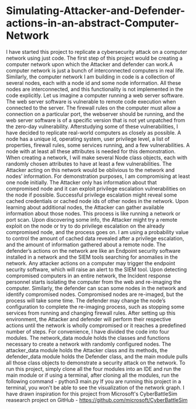 # Simulating-Attacker-and-Defender-actions-in-an-abstract-Computer-Network
I have started this project to replicate a cybersecurity attack on a computer network using just code. The first step of this project would be creating a computer network upon which the Attacker and defender can work.A computer network is just a bunch of interconnected computers in real life. Similarly, the computer network I am building in code is a collection of several nodes, each with a node id and some node information. All these nodes are interconnected, and this functionality is not implemented in the code explicitly.
Let us imagine a computer running a web server software. The web server software is vulnerable to remote code execution when connected to the server. The firewall rules on the computer must allow a connection on a particular port, the webserver should be running, and the web server software is of a specific version that is not yet unpatched from the zero-day vulnerability. Afterstudying some of these vulnerabilities, I have decided to replicate real-world computers as closely as possible. A node has a unique id, operating system, user privilege level, a list of properties, firewall rules, some services running, and a few vulnerabilities. A node with at least all these attributes is needed for this demonstration. When creating a network, I will make several Node class objects, each with randomly chosen attributes to have at least a few vulnerabilities.
The Attacker acting on this network would be oblivious to the network and nodes’ information. For demonstration purposes, I am compromising at least one node initially. The Attacker only has information about that compromised node and it can exploit privilege escalation vulnerabilities on the node if possible. Successful privilege escalation might reveal some cached credentials or cached node ids of other nodes in the network. Upon learning about additional nodes, the Attacker can gather available information about those nodes. This process is like running a network or port scan. Upon discovering some info, the Attacker might try a remote exploit on the node or try to do privilege escalation on the already compromised node, and the process goes on. I am using a probability value to control the amount of cached data revealed after a privilege escalation, and the amount of information gathered about a remote node.
The defender’s actions on the network are like an Endpoint security software installed in a network and the SIEM tools searching for anomalies in the network. Any attacker actions on a computer may trigger the endpoint security software, which will raise an alert to the SIEM tool. Upon detecting compromised computers in an entire network, the Incident response personnel starts isolating the computer from the web and re-imaging the computer. Similarly, the defender can scan some nodes in the network and identify compromised nodes. Compromised nodes are re-imaged, but the process will take some time. The defender may change the node’s configuration to complete the re-imaging process, such as stopping some services from running and changing firewall rules. After setting up this environment, the Attacker and defender will perform their respective actions until the network is wholly compromised or it reaches a predefined number of steps.
For convenience, I have divided the code into four modules. The network_data module holds the classes and functions necessary to create a network with randomly configured nodes. The attacker_data module holds the Attacker class and its methods, the defender_data module holds the Defender class, and the main module pulls all those class objects to demonstrate a security attack on the network.
To run this project, simply clone all the four modules into an IDE and run the main module or if using a terminal, after cloning all the modules, run the following command - python3 main.py
If you are running this project in a terminal, you won't be able to see the visualization of the network graph.
I have drawn inspiration for this project from Microsoft's CyberBattleSim reasearch project on GitHub - https://github.com/microsoft/CyberBattleSim
